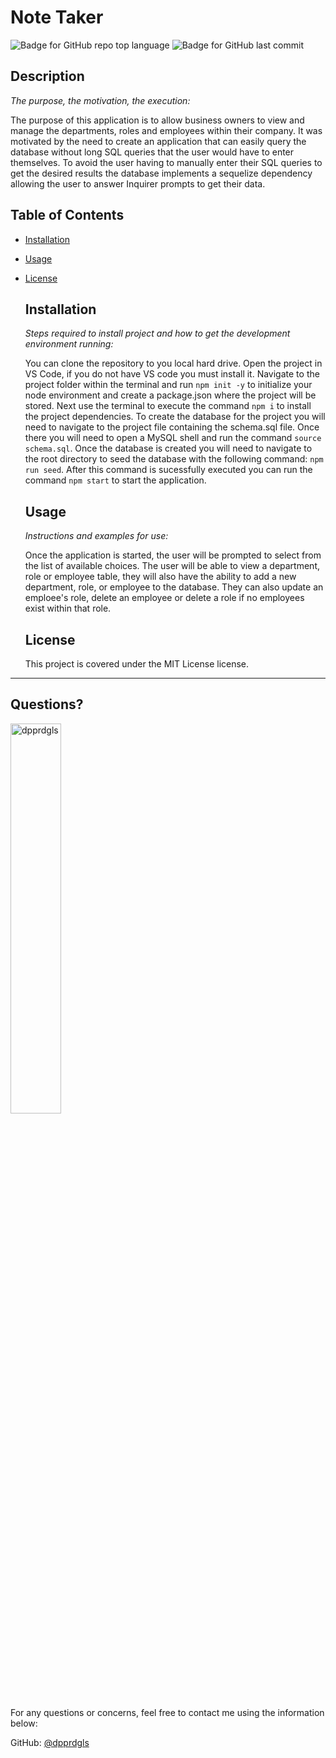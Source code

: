 # Note Taker

  
  ![Badge for GitHub repo top language](https://img.shields.io/github/languages/top/dpprdgls/Employee-Tracker?style=flat&logo=appveyor) ![Badge for GitHub last commit](https://img.shields.io/github/last-commit/dpprdgls/Employee-Tracker?style=flat&logo=appveyor)
  

  ## Description

  *The purpose, the motivation, the execution:*

  The purpose of this application is to allow business owners to view and manage the departments, roles and employees within their company. It was motivated by the need to create an application that can easily query the database without long SQL queries that the user would have to enter themselves. To avoid the user having to manually enter their SQL queries to get the desired results the database implements a sequelize dependency allowing the user to answer Inquirer prompts to get their data. 


  ## Table of Contents
  * [Installation](#installation)
  * [Usage](#usage)
  * [License](#license)
    
    ## Installation
    
    *Steps required to install project and how to get the development environment running:*
  
    You can clone the repository to you local hard drive. Open the project in VS Code, if you do not have VS code you must install it. Navigate to the project folder within the terminal and run `npm init -y` to initialize your node environment and create a package.json where the project will be stored. Next use the terminal to execute the command `npm i` to install the project dependencies. To create the database for the project you will need to navigate to the project file containing the schema.sql file. Once there you will need to open a MySQL shell and run the command `source schema.sql`. Once the database is created you will need to navigate to the root directory to seed the database with the following command: `npm run seed`. After this command is sucessfully executed you can run the command `npm start` to start the application.  
    
    ## Usage

    *Instructions and examples for use:*
    
    Once the application is started, the user will be prompted to select from the list of available choices. The user will be able to view a department, role or employee table, they will also have the ability to add a new department, role, or employee to the database. They can also update an emploee's role, delete an employee or delete a role if no employees exist within that role. 
 
    
    ## License
    
    This project is covered under the MIT License license.
  ---

  ## Questions? 

  <img src="https://avatars.githubusercontent.com/u/74167696?v=4" alt="dpprdgls" width="40%" />

  For any questions or concerns, feel free to contact me using the information below:
  
  GitHub: [@dpprdgls](https://api.github.com/users/dpprdgls)

  